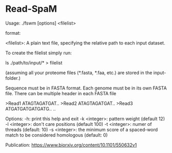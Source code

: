 # Read-SpaM


Usage: ./fswm [options] \<filelist\>

format:

\<filelist\>: A plain text file, specifying the relative path to each input dataset.

To create the filelist simply run:

ls ./path/to/input/* > filelist

(assuming all your proteome files (*.fasta, *.faa, etc.) are stored in the input-folder.)

Sequence must be in FASTA format. Each genome must be in its own FASTA file.
There can be multiple header in each FASTA file

\>Read1
ATAGTAGATGAT..
\>Read2
ATAGTAGATGAT..
\>Read3
ATGATGATGATGATG..
..
         
Options:
-h: print this help and exit
-k \<integer\>: pattern weight (default 12)
-l \<integer\>: don't care positions (default 100)
-t \<integer\>: numer of threads (default: 10)
-s \<integer\>: the minimum score of a spaced-word match to be considered homologous (default: 0)


Publication: https://www.biorxiv.org/content/10.1101/550632v1
